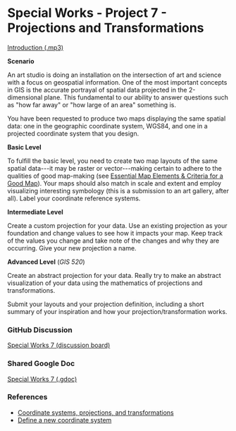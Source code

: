 # Special Works - Project 7 - Projections and Transformations
[Introduction (.mp3)](https://drive.google.com/file/d/1dj2hQGbCNLwNIoqbiOYIuQe4z6PHmXvo/view)

**Scenario**

An art studio is doing an installation on the intersection of art and science with a focus on geospatial information.
One of the most important concepts in GIS is the accurate portrayal of spatial data projected in the 2-dimensional plane.
This fundamental to our ability to answer questions such as "how far away" or "how large of an area" something is.

You have been requested to produce two maps displaying the same spatial data: one in the geographic coordinate system, WGS84, and one in a projected coordinate system that you design.

**Basic Level**

To fulfill the basic level, you need to create two map layouts of the same spatial data---it may be raster or vector---making certain to adhere to the qualities of good map-making (see [Essential Map Elements & Criteria for a Good Map](https://docs.google.com/document/d/1YJLVqjymizmohNtvntoBoNYwtsQHTdRnM3MIFeJNQwE/edit?usp=sharing)).
Your maps should also match in scale and extent and employ visualizing interesting symbology (this is a submission to an art gallery, after all).
Label your coordinate reference systems.

**Intermediate Level**

Create a custom projection for your data.
Use an existing projection as your foundation and change values to see how it impacts your map.
Keep track of the values you change and take note of the changes and why they are occurring.
Give your new projection a name.

**Advanced Level** (_GIS 520_)

Create an abstract projection for your data.
Really try to make an abstract visualization of your data using the mathematics of projections and transformations.

Submit your layouts and your projection definition, including a short summary of your inspiration and how your projection/transformation works.

### GitHub Discussion 
[Special Works 7 (discussion board)](https://github.com/cga-wm/advgis-delta/discussions/14)

### Shared Google Doc
[Special Works 7 (.gdoc)](https://docs.google.com/document/d/1t6l6EW84UZCgIgpGp3kewSTX2GNOcoQ3jNuQdcM4Jk8/edit?usp=sharing)

### References 
- [Coordinate systems, projections, and transformations](https://pro.arcgis.com/en/pro-app/latest/help/mapping/properties/coordinate-systems-and-projections.htm)
- [Define a new coordinate system](https://pro.arcgis.com/en/pro-app/latest/help/mapping/properties/define-a-new-coordinate-system.htm)
